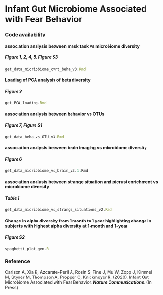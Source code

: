 # Infant Gut Microbiome Associated with Fear Behavior


### Code availability




#### association analysis between mask task vs microbiome diversity
##### Figure 1, 2, 4, 5, Figure S3
``` js
get_data_micriobiome_cvrt_beha_v3.Rmd
```

#### Loading of PCA analysis of beta diversity
##### Figure 3
``` js
get_PCA_loading.Rmd
```


#### association analysis between behavior vs OTUs
##### Figure 7, Figure S1
``` js
get_data_beha_vs_OTU_v3.Rmd
```

#### association analysis between brain imaging vs microbiome diversity
##### Figure 6
``` js
get_data_micriobiome_vs_brain_v3.1.Rmd
```

#### association analysis between strange situation and picrust enrichment vs microbiome diversity
##### Table 1
``` js
get_data_micriobiome_vs_strange_situations_v2.Rmd
```

#### Change in alpha diversity from 1 month to 1 year highlighting change in subjects with highest alpha diversity at 1-month and 1-year 
##### Figure S2
``` js
spaghetti_plot_gen.R
```

### Reference
Carlson A, Xia K, Azcarate-Peril A, Rosin S, Fine J, Mu W, Zopp J, Kimmel M, Styner M, Thompson A, Propper C, Knickmeyer R. (2020). Infant Gut Microbiome Associated with Fear Behavior. ***Nature Communications***. (In Press)




